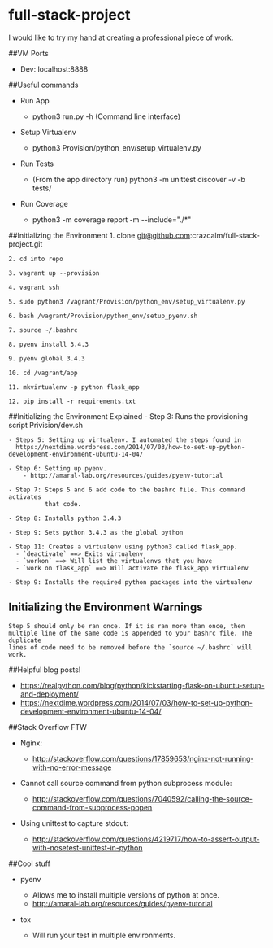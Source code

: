 # full-stack-project
I would like to try my hand at creating a professional piece of work.


##VM Ports
* Dev: localhost:8888

##Useful commands
* Run App
    * python3 run.py -h (Command line interface)

* Setup Virtualenv
    * python3 Provision/python_env/setup_virtualenv.py

* Run Tests
    * (From the app directory run) python3 -m unittest discover -v -b tests/

* Run Coverage
    * python3 -m coverage report -m --include="./*"

##Initializing the Environment
    1. clone git@github.com:crazcalm/full-stack-project.git

    2. cd into repo

    3. vagrant up --provision

    4. vagrant ssh

    5. sudo python3 /vagrant/Provision/python_env/setup_virtualenv.py

    6. bash /vagrant/Provision/python_env/setup_pyenv.sh

    7. source ~/.bashrc

    8. pyenv install 3.4.3

    9. pyenv global 3.4.3

    10. cd /vagrant/app

    11. mkvirtualenv -p python flask_app

    12. pip install -r requirements.txt

##Initializing the Environment Explained
    - Step 3: Runs the provisioning script Privision/dev.sh

    - Steps 5: Setting up virtualenv. I automated the steps found in
      https://nextdime.wordpress.com/2014/07/03/how-to-set-up-python-development-environment-ubuntu-14-04/

    - Step 6: Setting up pyenv.
        - http://amaral-lab.org/resources/guides/pyenv-tutorial

    - Step 7: Steps 5 and 6 add code to the bashrc file. This command activates
              that code.

    - Step 8: Installs python 3.4.3

    - Step 9: Sets python 3.4.3 as the global python

    - Step 11: Creates a virtualenv using python3 called flask_app.
      - `deactivate` ==> Exits virtualenv
      - `workon` ==> Will list the virtualenvs that you have
      - `work on flask_app` ==> Will activate the flask_app virtualenv

    - Step 9: Installs the required python packages into the virtualenv

## Initializing the Environment Warnings
    Step 5 should only be ran once. If it is ran more than once, then
    multiple line of the same code is appended to your bashrc file. The duplicate
    lines of code need to be removed before the `source ~/.bashrc` will work.


##Helpful blog posts!
* https://realpython.com/blog/python/kickstarting-flask-on-ubuntu-setup-and-deployment/
* https://nextdime.wordpress.com/2014/07/03/how-to-set-up-python-development-environment-ubuntu-14-04/

##Stack Overflow FTW
* Nginx:
    * http://stackoverflow.com/questions/17859653/nginx-not-running-with-no-error-message

* Cannot call source command from python subprocess module:
    * http://stackoverflow.com/questions/7040592/calling-the-source-command-from-subprocess-popen

* Using unittest to capture stdout:
    * http://stackoverflow.com/questions/4219717/how-to-assert-output-with-nosetest-unittest-in-python

##Cool stuff
* pyenv
    * Allows me to install multiple versions of python at once.
    * http://amaral-lab.org/resources/guides/pyenv-tutorial

* tox
    - Will run your test in multiple environments.